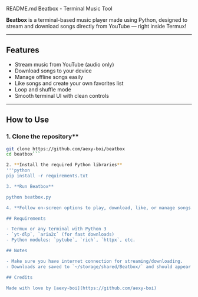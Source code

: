 README.md
Beatbox - Terminal Music Tool

**Beatbox** is a terminal-based music player made using Python, designed to stream and download songs directly from YouTube — right inside Termux!
___

## Features

- Stream music from YouTube (audio only)
- Download songs to your device
- Manage offline songs easily
- Like songs and create your own favorites list
- Loop and shuffle mode
- Smooth terminal UI with clean controls
___

## How to Use

### 1. Clone the repository**
```bash
git clone https://github.com/aexy-boi/beatbox
cd beatbox```

2. **Install the required Python libraries**
'''python
pip install -r requirements.txt

3. **Run Beatbox**

python beatbox.py

4. **Follow on-screen options to play, download, like, or manage songs.**

## Requirements

- Termux or any terminal with Python 3
- `yt-dlp`, `aria2c` (for fast downloads)
- Python modules: `pytube`, `rich`, `httpx`, etc.

## Notes

- Make sure you have internet connection for streaming/downloading.
- Downloads are saved to `~/storage/shared/Beatbox/` and should appear in your gallery.

## Credits

Made with love by [aexy-boi](https://github.com/aexy-boi)

